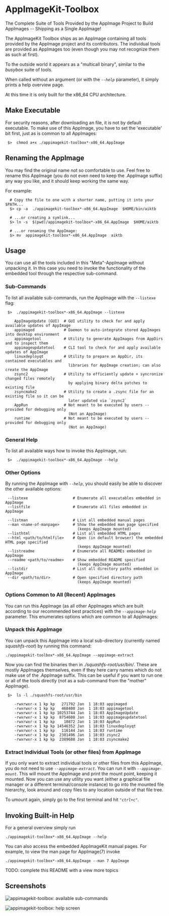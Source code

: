 # AppImageKit-Toolbox

The Complete Suite of Tools Provided by the AppImage Project to Build AppImages -- Shipping as
a Single AppImage!

The AppImageKit Toolbox ships as an AppImage containing all tools provided by the AppImage
project and its contributors. The individual tools are provided as AppImages too (even though
you may not recognize them as such at first).

To the outside world it appears as a "multicall binary", similar to the *busybox* suite of
tools.

When called without an argument (or with the *`--help`* parameter), it simply prints a help
overview page.

At this time it is only built for the x86\_64 CPU architecture.

## Make Executable

For security reasons, after downloading an file, it is not by default executable. To make use
of this AppImage, you have to set the 'executable' bit first, just as is common to all
AppImages:

     $>  chmod a+x ./appimagekit-toolbox*-x86_64.AppImage

## Renaming the AppImage

You may find the original name not so comfortable to use. Feel free to rename this AppImage
(you do not even need to keep the .AppImage suffix) any way you like, and it should keep
working the same way.

For example:

      # Copy the file to one with a shorter name, putting it into your $PATH...
      $> cp -a  ./appimagekit-toolbox*-x86_64.AppImage  $HOME/bin/aiktb

      # ...or creating a symlink...
      $> ln -s  $(pwd)/appimagekit-toolbox*-x86_64.AppImage  $HOME/aiktb

      # ...or renaming the AppImage:
      $> mv  appimagekit-toolbox*-x86_64.AppImage  aiktb

## Usage

You can use all the tools included in this "Meta"-AppImage without unpacking it. In this case
you need to invoke the functionality of the embedded tool through the respective sub-command.

### Sub-Commands

To list all available sub-commands, run the AppImage with the `--listexe` flag:

     $>  ./appimagekit-toolbox*-x86_64.AppImage --listexe

        AppImageUpdate (GUI)  # GUI utility to check for and apply available updates of AppImage
        appimaged             # Daemon to auto-integrate stored AppImages into desktop environment
        appimagetool          # Utility to generate AppImages from AppDirs and to inspect them
        appimageupdatetool    # CLI tool to check for and apply available updates of AppImage
        linuxdeployqt         # Utility to prepare an AppDir, its contained executables and
                                libraries for AppImage creation; can also create the AppImage
        zsync2                # Utility to efficiently update + syncronize changed files remotely
                                by applying binary delta patches to existing file
        zsyncmake2            # Utility to create a .zsync file for an existing file so it can be
                                later updated via `zsync2`
        AppRun                # Not meant to be executed by users -- provided for debugging only
                                (Not an AppImage)
        runtime               # Not meant to be executed by users -- provided for debugging only
                                (Not an AppImage)

### General Help

To list all available ways how to invoke this AppImage, run:

     $>  ./appimagekit-toolbox*-x86_64.AppImage --help

### Other Options

By running the AppImage with *`--help`*, you should easily be able to discover the other
available options:

     --listexe                    # Enumerate all executables embedded in AppImage
     --listfile                   # Enumerate all files embedded in AppImage

     --listman                    # List all embedded manual pages
     --man <name-of-manpage>      # Show the embedded man page specified
                                    (keeps AppImage mounted)
     --listhtml                   # List all embedded HTML pages
     --html <path/to/htmlfile>    # Open (in default browser) the embedded HTML page specified
                                    (keeps AppImage mounted)
     --listreadme                 # Enumerate all READMEs embedded in AppImage
     --readme <path/to/readme>    # Show embedded README specified
                                    (keeps AppImage mounted)
     --listdir                    # List all directory paths embedded in AppImage
     --dir <path/to/dir>          # Open specified directory path
                                    (keeps AppImage mounted)

### Options Common to All (Recent) AppImages

You can run this AppImage (as all other AppImages which are built according to our recommended
best practices) with the *`--appimage-help`* parameter. This enumerates options which are
common to all AppImages:

### Unpack this AppImage

You can unpack this AppImage into a local sub-directory (currently named *squashfs-root*) by
running this command:

    ./appimagekit-toolbox*-x86_64.AppImage --appimage-extract

Now you can find the binaries then in *./squashfs-root/usr/bin/*. These are mostly AppImages
themselves, even if they here carry names which do not make use of the .AppImage suffix. This
can be useful if you want to run one or all of the tools directly (not as a sub-command from
the "mother" AppImage).

     $>  ls -l ./squashfs-root/usr/bin

        -rwxrwxr-x 1 kp kp   271792 Jan  1 18:03 appimaged
        -rwxrwxr-x 1 kp kp   468400 Jan  1 18:03 appimagetool
        -rwxrwxr-x 1 kp kp 10253744 Jan  1 18:03 AppImageUpdate
        -rwxrwxr-x 1 kp kp  8754608 Jan  1 18:03 appimageupdatetool
        -rwxrwxr-x 1 kp kp    10872 Jan  1 18:03 AppRun
        -rwxrwxr-x 1 kp kp 14546352 Jan  1 18:03 linuxdeployqt
        -rwxrwxr-x 1 kp kp   116144 Jan  1 18:03 runtime
        -rwxrwxr-x 1 kp kp  2381496 Jan  1 18:03 zsync2
        -rwxrwxr-x 1 kp kp  2389688 Jan  1 18:03 zsyncmake2

### Extract Individual Tools (or other files) from AppImage

If you only want to extract individual tools or other files from this AppImage, you do not need
to use *`--appimage-extract`*. You can run it with *`--appimage-mount`*. This will mount the
AppImage and print the mount point, keeping it mounted. Now you can use any utility you want
(either a graphical file manager or a different terminal/console instance) to go into the
mounted file hierarchy, look around and copy files to any location outside of that file tree.

To umount again, simply go to the first terminal and hit *`"ctrl+c"`*.

## Invoking Built-in Help

For a general overview simply run

    ./appimagekit-toolbox*-x86_64.AppImage --help

You can also access the embedded AppImageKit manual pages. For example, to view the man page
for AppImage(7) invoke

    ./appimagekit-toolbox*-x86_64.AppImage --man 7 AppImage

TODO: complete this README with a view more topics

## Screenshots

![appimagekit-toolbox: available
sub-commands](https://i.stack.imgur.com/B8XoV.jpg "appimagekit-toolbox: available sub-commands")

![appimagekit-toolbox: help
screen](https://i.stack.imgur.com/sPIBL.jpg "appimagekit-toolbox: help screen")

